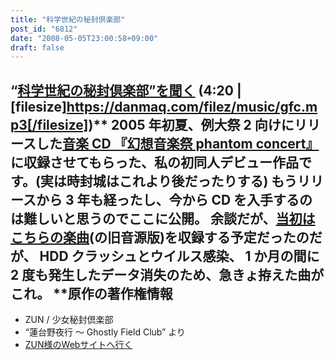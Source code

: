 ```yaml
---
title: "科学世紀の秘封倶楽部"
post_id: "6812"
date: "2008-05-05T23:00:58+09:00"
draft: false
---
```



## “[科学世紀の秘封倶楽部”を聞く](/filez/music/gfc.mp3) (4:20 | [filesize]https://danmaq.com/filez/music/gfc.mp3[/filesize])** 2005 年初夏、例大祭 2 向けにリリースした[音楽 CD 『幻想音楽祭 phantom concert』](http://tsubu.s104.xrea.com/thcd/)に収録させてもらった、私の初同人デビュー作品です。(実は時封城はこれより後だったりする) もうリリースから 3 年も経ったし、今から CD を入手するのは難しいと思うのでここに公開。  余談だが、[当初はこちらの楽曲](/3267)(の旧音源版)を収録する予定だったのだが、 HDD クラッシュとウイルス感染、 1 か月の間に 2 度も発生したデータ消失のため、急きょ拵えた曲がこれ。 **原作の著作権情報

  * ZUN / 少女秘封倶楽部
  * “蓮台野夜行 ～ Ghostly Field Club” より
  * [ZUN様のWebサイトへ行く](http://www16.big.or.jp/%7Ezun/)

